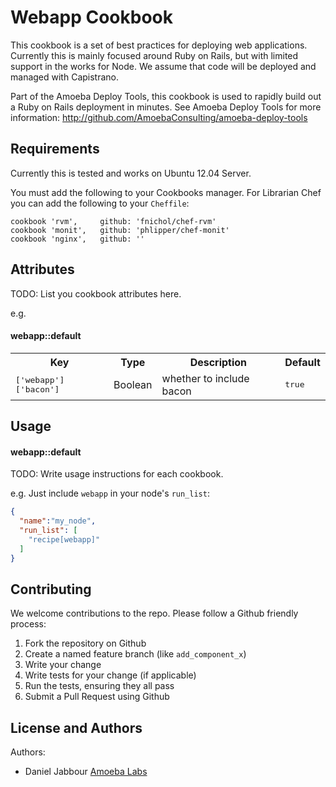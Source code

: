 Webapp Cookbook
===============
This cookbook is a set of best practices for deploying web applications. Currently this is mainly focused around Ruby on Rails, but with limited support in the works for Node. We assume that code will be deployed and managed with Capistrano.

Part of the Amoeba Deploy Tools, this cookbook is used to rapidly build out a Ruby on Rails deployment in minutes. See Amoeba Deploy Tools for more information: http://github.com/AmoebaConsulting/amoeba-deploy-tools


Requirements
------------
Currently this is tested and works on Ubuntu 12.04 Server.

You must add the following to your Cookbooks manager. For Librarian Chef you can add the following
to your `Cheffile`:

```
cookbook 'rvm',     github: 'fnichol/chef-rvm'
cookbook 'monit',   github: 'phlipper/chef-monit'
cookbook 'nginx',   github: ''
```


Attributes
----------
TODO: List you cookbook attributes here.

e.g.
#### webapp::default
<table>
  <tr>
    <th>Key</th>
    <th>Type</th>
    <th>Description</th>
    <th>Default</th>
  </tr>
  <tr>
    <td><tt>['webapp']['bacon']</tt></td>
    <td>Boolean</td>
    <td>whether to include bacon</td>
    <td><tt>true</tt></td>
  </tr>
</table>

Usage
-----
#### webapp::default
TODO: Write usage instructions for each cookbook.

e.g.
Just include `webapp` in your node's `run_list`:

```json
{
  "name":"my_node",
  "run_list": [
    "recipe[webapp]"
  ]
}
```

Contributing
------------
We welcome contributions to the repo. Please follow a Github friendly process:

1. Fork the repository on Github
2. Create a named feature branch (like `add_component_x`)
3. Write your change
4. Write tests for your change (if applicable)
5. Run the tests, ensuring they all pass
6. Submit a Pull Request using Github

License and Authors
-------------------
Authors:
 * Daniel Jabbour [Amoeba Labs](http://amoe.ba)